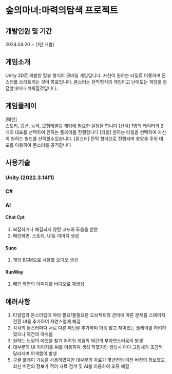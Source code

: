 # 숲의마녀:마력의탐색 프로젝트

## 개발인원 및 기간
2024.04.20 ~ (1인 개발)

## 게임소개
Unity 3D로 개발한 탑뷰 형식의 모바일 게임입니다.
자신이 원하는 타일로 이동하며 몬스터를 쓰러트리는 것이 목표입니다.
몬스터는 탄막형식의 게임이고 난이도는 게임을 점점할때마다 쉬워질것입니다.

## 게임플레이
[메인]  
스토리, 옵션, 능력, 모험레벨등 게임에 필요한 설정을 합니다
[선택]
1명의 캐릭터와 2개의 대포를 선택하여 원하는 플레이를 진행합니다
[타일]
원하는 타일을 선택하여 자신이 원하는 빌드를 선택할수있습니다.
[몬스터]
탄막 형식으로 진행되며 총알을 주워 대포를 이용하여 몬스터를 공격합니다

## 사용기술
### Unity (2022.3.14f1)
### C#
### AI
#### Chat Cpt
1. 복잡하거나 해결되지 않던 코드의 도움을 받은 
2. 메인화면, 스토리, UI등 이미지 생성

#### Suno
1. 게임 BGM으로 사용할 오디오 생성

#### RunWay
1. 메인 화면의 이미지를 비디오로 재생성

## 에러사항
1. 타일맵과 몬스터맵에 따라 필요/불필요한 오브젝트의 관리에 따른 문제를 스테이지 전환 UI를 추가하여 자연스럽게 해결
2. 각각의 몬스터마다 서로 다른 패턴을 추가하며 더욱 많고 재미있는 플레이를 하려하였으나 약간의 아쉬움
3. 원하는 느낌의 에셋을 찾기 어려워 게임의 약간의 부자연스러움이 발생
4. 대부분의 UI 이미지를 AI를 이용하여 생성 하였지만 생성시 마다 그림체가 조금씩 달라지며 어색함이 발생
5. 구글 플레이 기능을 사용하였지만 대부분의 자료가 몇년전의 이전 버전의 정보였고 최신 버전의 정보가 적어 자료 검색 및 AI를 이용하여 오류 해결
